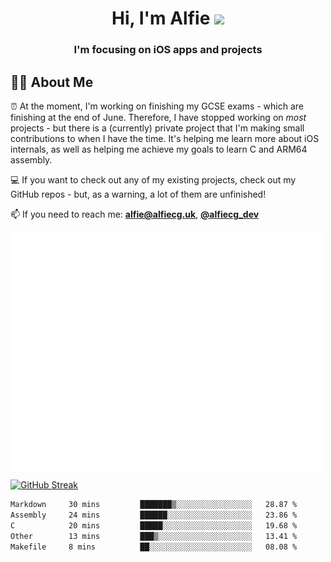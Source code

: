 <h1 align="center">Hi, I'm Alfie <img src="https://raw.githubusercontent.com/MartinHeinz/MartinHeinz/master/wave.gif" width="30px"></h1>
<h3 align="center">I'm focusing on iOS apps and projects</h3>


## 🙋‍♂️ About Me

⏰ At the moment, I'm working on finishing my GCSE exams - which are finishing at the end of June. Therefore, I have stopped working on _most_ projects - but there is a (currently) private project that I'm making small contributions to when I have the time. It's helping me learn more about iOS internals, as well as helping me achieve my goals to learn C and ARM64 assembly. 

💻 If you want to check out any of my existing projects, check out my GitHub repos - but, as a warning, a lot of them are unfinished!

📫 If you need to reach me: **alfie@alfiecg.uk**, **[@alfiecg_dev](https://twitter.com/alfiecg_dev)**

<img align="center" src="/github-metrics.svg" alt="Metrics" width="500">

[![GitHub Streak](https://streak-stats.demolab.com/?user=alfiecg24)](https://git.io/streak-stats)

<!--START_SECTION:waka-->

```txt
Markdown     30 mins         ███████▒░░░░░░░░░░░░░░░░░   28.87 %
Assembly     24 mins         ██████░░░░░░░░░░░░░░░░░░░   23.86 %
C            20 mins         █████░░░░░░░░░░░░░░░░░░░░   19.68 %
Other        13 mins         ███▒░░░░░░░░░░░░░░░░░░░░░   13.41 %
Makefile     8 mins          ██░░░░░░░░░░░░░░░░░░░░░░░   08.08 %
```

<!--END_SECTION:waka-->
